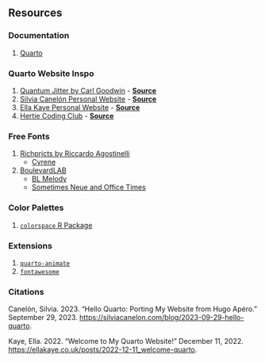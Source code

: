 ## Resources

### Documentation

1.  [Quarto](https://quarto.org/)

### Quarto Website Inspo

1.  [Quantum Jitter by Carl Goodwin](https://www.quantumjitter.com/) -
    [**Source**](https://github.com/cgoo4/quantumjitter)
2.  [Silvia Canelón Personal Website](https://silviacanelon.com/) -
    [**Source**](https://github.com/spcanelon/silvia/tree/main)
3.  [Ella Kaye Personal Website](https://ellakaye.co.uk/) -
    [**Source**](https://github.com/EllaKaye/ellakaye.co.uk/tree/main)
4.  [Hertie Coding Club](https://www.hertiecodingclub.com/) -
    [**Source**](https://github.com/jurjoroa/hcc-website)

### Free Fonts

1.  [Richprjcts by Riccardo Agostinelli](https://richprjcts.com/)
    - [Cyrene](https://richprjcts.com/cyrene-free-font)
2.  [BoulevardLAB](https://boulevardlab.com/)
    - [BL Melody](https://www.boulevardtype.com/bl-melody)
    - [Sometimes Neue and Office Times](https://www.boulevardtype.com/)

### Color Palettes

1.  [`colorspace` R
    Package](https://colorspace.r-forge.r-project.org/articles/colorspace.html#installation)

### Extensions

1.  [`quarto-animate`](https://github.com/mcanouil/quarto-animate)
2.  [`fontawesome`](https://github.com/quarto-ext/fontawesome)

### Citations

Canelón, Silvia. 2023. “Hello Quarto: Porting My Website from Hugo
Apéro.” September 29, 2023.
https://silviacanelon.com/blog/2023-09-29-hello-quarto.

Kaye, Ella. 2022. “Welcome to My Quarto Website!” December 11, 2022.
https://ellakaye.co.uk/posts/2022-12-11_welcome-quarto.
